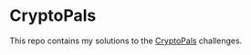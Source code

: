 # CryptoPals
This repo contains my solutions to the [CryptoPals](https://cryptopals.com/) challenges.

